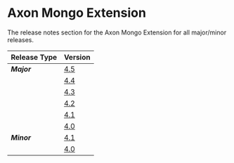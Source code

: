 # Axon Mongo Extension

The release notes section for the Axon Mongo Extension for all major/minor releases.

| Release Type | Version |
| :--- | :--- |
| _**Major**_ | [4.5](rn-mongo-major-releases.md#release-45) |
|  | [4.4](rn-mongo-major-releases.md#release-44) |
|  | [4.3](rn-mongo-major-releases.md#release-43) |
|  | [4.2](rn-mongo-major-releases.md#release-42) |
|  | [4.1](rn-mongo-major-releases.md#release-41) |
|  | [4.0](rn-mongo-major-releases.md#release-40) |
| _**Minor**_ | [4.1](rn-mongo-minor-releases.md#release-41) |
|  | [4.0](rn-mongo-minor-releases.md#release-40) |

